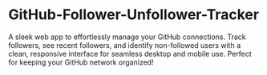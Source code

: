 # GitHub-Follower-Unfollower-Tracker
A sleek web app to effortlessly manage your GitHub connections. Track followers, see recent followers, and identify non-followed users with a clean, responsive interface for seamless desktop and mobile use. Perfect for keeping your GitHub network organized!
